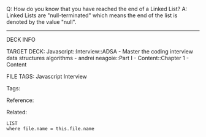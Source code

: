 Q: How do you know that you have reached the end of a Linked List?
A: Linked Lists are "null-terminated" which means the end of the list is denoted by the value "null".
<!--ID: 1689972344737-->



---

DECK INFO

TARGET DECK: Javascript::Interview::ADSA - Master the coding interview data structures algorithms - andrei neagoie::Part I - Content::Chapter 1 - Content

FILE TAGS: Javascript Interview

Tags:

Reference:

Related:

```dataview
LIST
where file.name = this.file.name
```

